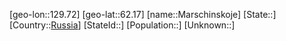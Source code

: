 ﻿---
location: [62.17,129.72]
type: City
tags:
- geo/City


SpocWebEntityId: 32328
isDeleted: false
confidential: public

---
[geo-lon::129.72]
[geo-lat::62.17]
[name::Marschinskoje]
[State::]
[Country::[Russia](geo/Continent/Europe/Russia.md)]
[StateId::]
[Population::]
[Unknown::]

